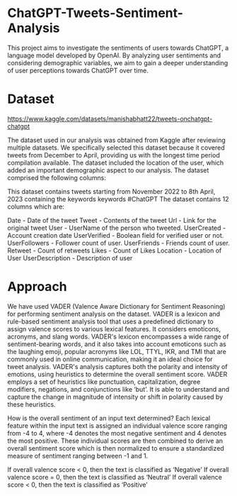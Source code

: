 # ChatGPT-Tweets-Sentiment-Analysis
This project aims to investigate the sentiments of users towards ChatGPT, a language model developed by OpenAI. By analyzing user sentiments and considering demographic variables, we aim to gain a deeper understanding of user perceptions towards ChatGPT over time. 

# Dataset
https://www.kaggle.com/datasets/manishabhatt22/tweets-onchatgpt-chatgpt

The dataset used in our analysis was obtained from Kaggle after reviewing multiple datasets. We specifically selected this dataset because it covered tweets from December to April, providing us with the longest time period compilation available. The dataset included the location of the user, which added an important demographic aspect to our analysis. The dataset comprised the following columns:

This dataset contains tweets starting from November 2022 to 8th April, 2023 containing the keywords keywords #ChatGPT The dataset contains 12 columns which are:

Date - Date of the tweet
Tweet - Contents of the tweet
Url - Link for the original tweet
User - UserName of the person who tweeted.
UserCreated - Account creation date
UserVerified - Boolean field for verified user or not.
UserFollowers - Follower count of user.
UserFriends - Friends count of user.
Retweet - Count of retweets
Likes - Count of Likes
Location - Location of User
UserDescription - Description of user



# Approach 
We have used VADER (Valence Aware Dictionary for Sentiment Reasoning) for performing sentiment analysis on the dataset. VADER is a lexicon and rule-based sentiment analysis tool that uses a predefined dictionary to assign valence scores to various lexical features. It considers emoticons, acronyms, and slang words. VADER's lexicon encompasses a wide range of sentiment-bearing words, and it also takes into account emoticons such as the laughing emoji, popular acronyms like LOL, TTYL, IKR, and TMI that are commonly used in online communication, making it an ideal choice for tweet analysis.
VADER's analysis captures both the polarity and intensity of emotions, using heuristics to determine the overall sentiment score. VADER employs a set of heuristics like punctuation, capitalization, degree modifiers, negations, and conjunctions like ‘but’. It is able to understand and capture the change in magnitude of intensity or shift in polarity caused by these heuristics.

How is the overall sentiment of an input text determined?
Each lexical feature within the input text is assigned an individual valence score ranging from -4 to 4, where -4 denotes the most negative sentiment and 4 denotes the most positive. These individual scores are then combined to derive an overall sentiment score which is then normalized to ensure a standardized measure of sentiment ranging between -1 and 1. 

If overall valence score < 0, then the text is classified as ‘Negative’
If overall valence score = 0, then the text is classified as ‘Neutral’
If overall valence score < 0, then the text is classified as ‘Positive’
